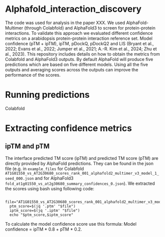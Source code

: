 # Alphafold_interaction_discovery

The code was used for analysis in the paper XXX.
We used AlphaFold-Multimer (through Colabfold) and AlphaFold3 to screen for protein-protein interactions.
To validate this approach we evaluated different confidence metrics on a arabidopsis protein-protein interaction reference set.
Model confidence (pTM + ipTM), ipTM, pDockQ, pDockQ2 and LIS (Bryant et al., 2022; Evans et al., 2022; Jumper et al., 2021; A.-R. Kim et al., 2024; Zhu et al., 2023). This repository includes details on how to obtain the metrics from Colabfold and AlphaFold3 outputs. By default AlphaFold will produce five predictions which are based on five different models. Using all the five outputs and averaging scores across the outputs can improve the performance of the scores.

# Running predictions

Colabfold

# Extracting confidence metrics

## ipTM and pTM

The interface predicted TM score (ipTM) and predicted TM score (pTM) are directly provided by AlphaFold predictions. They can be found in the json file (e.g. in `example_files` for Colabfold `AT1G01550_vs_AT2G30680_scores_rank_001_alphafold2_multimer_v3_model_1_seed_000.json` and for AlphaFold3 `fold_at1g01550_vs_at2g30680_summary_confidences_0.json`). 
We extracted the scores using bash using following code:
```
  file="AT1G01550_vs_AT2G30680_scores_rank_001_alphafold2_multimer_v3_model_1_seed_000.json"
  ptm_score=$(jq '.ptm' "$file")
  iptm_score=$(jq '.iptm' "$file")
  echo "$ptm_score,$iptm_score"
```

To calculate the model confidence score use this formula: Model confidence = ipTM * 0.8 + pTM * 0.2.
